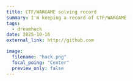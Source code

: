 ```yaml
---
title: CTF/WARGAME solving record
summary: I'm keeping a record of CTF/WARGAME 
tags:
  - dreamhack
date: 2025-10-16
external_link: http://github.com

image:
  filename: "hack.png"
  focal_poing: "Center"
  preview_only: false
---
```

